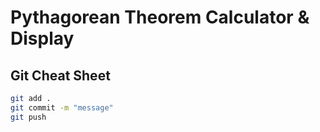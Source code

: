 # Pythagorean Theorem Calculator & Display

## Git Cheat Sheet

```bash
git add .
git commit -m "message"
git push
```
